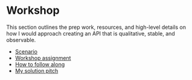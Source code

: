 # Workshop

This section outlines the prep work, resources, and high-level details on how I would approach creating an API that is qualitative, stable, and observable.

- [Scenario](workshop/scenario.md)
- [Workshop assignment](workshop/workshop-assignment.md)
- [How to follow along](workshop/how-to-follow-along.md)
- [My solution pitch](workshop/my-solution-pitch.md)
